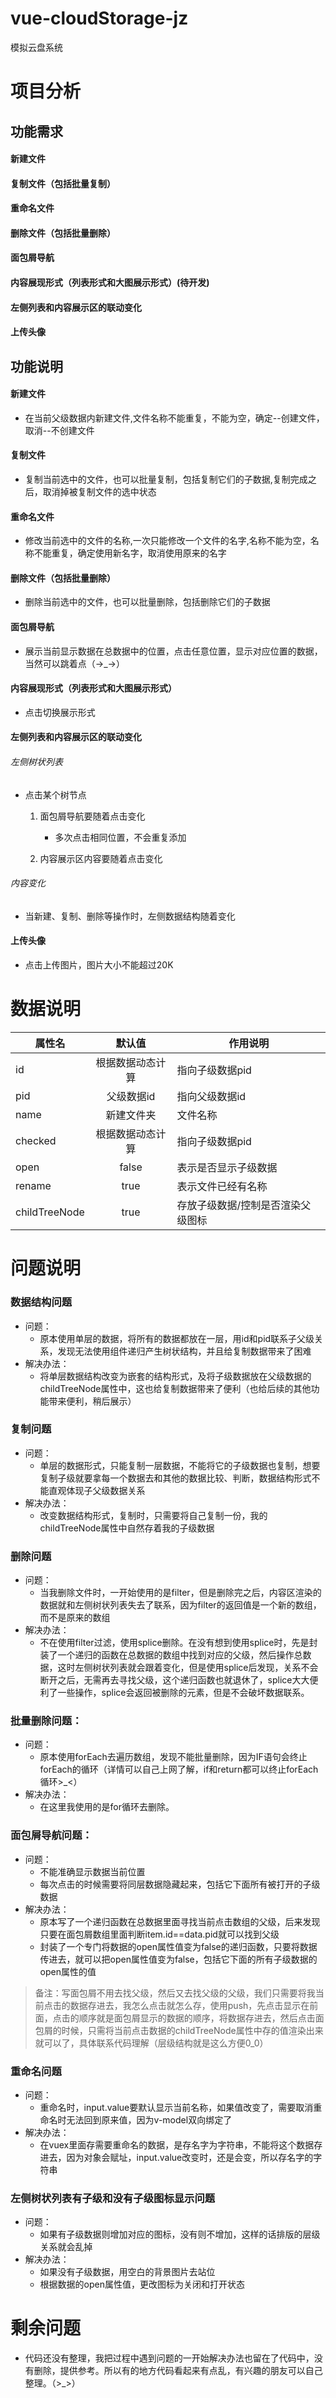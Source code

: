 # vue-cloudStorage-jz
模拟云盘系统

# 项目分析

## 功能需求
#### 新建文件
#### 复制文件（包括批量复制）
#### 重命名文件
#### 删除文件（包括批量删除）
#### 面包屑导航
#### 内容展现形式（列表形式和大图展示形式）(待开发)
#### 左侧列表和内容展示区的联动变化
#### 上传头像


## 功能说明
#### 新建文件
* 在当前父级数据内新建文件,文件名称不能重复，不能为空，确定--创建文件，取消--不创建文件

#### 复制文件
* 复制当前选中的文件，也可以批量复制，包括复制它们的子数据,复制完成之后，取消掉被复制文件的选中状态

#### 重命名文件
* 修改当前选中的文件的名称,一次只能修改一个文件的名字,名称不能为空，名称不能重复，确定使用新名字，取消使用原来的名字

#### 删除文件（包括批量删除）
* 删除当前选中的文件，也可以批量删除，包括删除它们的子数据

#### 面包屑导航
* 展示当前显示数据在总数据中的位置，点击任意位置，显示对应位置的数据，当然可以跳着点（→_→）


#### 内容展现形式（列表形式和大图展示形式）
* 点击切换展示形式

#### 左侧列表和内容展示区的联动变化
###### 左侧树状列表
* 点击某个树节点
	1. 面包屑导航要随着点击变化
		- 多次点击相同位置，不会重复添加

	2. 内容展示区内容要随着点击变化

###### 内容变化
* 当新建、复制、删除等操作时，左侧数据结构随着变化


#### 上传头像
* 点击上传图片，图片大小不能超过20K


# 数据说明

| 属性名        | 默认值           | 作用说明             |
| ------------- |:----------------:| ---------------------|
| id            | 根据数据动态计算 | 指向子级数据pid      |
| pid           | 父级数据id       | 指向父级数据id       |
| name          | 新建文件夹       | 文件名称             |
| checked       | 根据数据动态计算 | 指向子级数据pid      |
| open          | false            | 表示是否显示子级数据 |
| rename        | true             | 表示文件已经有名称   |
| childTreeNode | true             | 存放子级数据/控制是否渲染父级图标|




# 问题说明

### 数据结构问题
- 问题：
	- 原本使用单层的数据，将所有的数据都放在一层，用id和pid联系子父级关系，发现无法使用组件递归产生树状结构，并且给复制数据带来了困难
- 解决办法：
	- 将单层数据结构改变为嵌套的结构形式，及将子级数据放在父级数据的childTreeNode属性中，这也给复制数据带来了便利（也给后续的其他功能带来便利，稍后展示）

### 复制问题
- 问题：
	- 单层的数据形式，只能复制一层数据，不能将它的子级数据也复制，想要复制子级就要拿每一个数据去和其他的数据比较、判断，数据结构形式不能直观体现子父级数据关系
- 解决办法：
	- 改变数据结构形式，复制时，只需要将自己复制一份，我的childTreeNode属性中自然存着我的子级数据

### 删除问题
- 问题：
	- 当我删除文件时，一开始使用的是filter，但是删除完之后，内容区渲染的数据就和左侧树状列表失去了联系，因为filter的返回值是一个新的数组，而不是原来的数组
- 解决办法：
	- 不在使用filter过滤，使用splice删除。在没有想到使用splice时，先是封装了一个递归的函数在总数据的数组中找到对应的父级，然后操作总数据，这时左侧树状列表就会跟着变化，但是使用splice后发现，关系不会断开之后，无需再去寻找父级，这个递归函数也就退休了，splice大大便利了一些操作，splice会返回被删除的元素，但是不会破坏数据联系。

### 批量删除问题：
- 问题：
	- 原本使用forEach去遍历数组，发现不能批量删除，因为IF语句会终止forEach的循环（详情可以自己上网了解，if和return都可以终止forEach循环>_<）
- 解决办法：
	- 在这里我使用的是for循环去删除。


### 面包屑导航问题：
- 问题：
	- 不能准确显示数据当前位置
	- 每次点击的时候需要将同层数据隐藏起来，包括它下面所有被打开的子级数据
- 解决办法：
	- 原本写了一个递归函数在总数据里面寻找当前点击数组的父级，后来发现只要在面包屑数组里面判断item.id==data.pid就可以找到父级
	- 封装了一个专门将数据的open属性值变为false的递归函数，只要将数据传进去，就可以把open属性值变为false，包括它下面的所有子级数据的open属性的值

> 备注：写面包屑不用去找父级，然后又去找父级的父级，我们只需要将我当前点击的数据存进去，我怎么点击就怎么存，使用push，先点击显示在前面，点击的顺序就是面包屑显示的数据的顺序，将数据存进去，然后点击面包屑的时候，只需将当前点击数据的childTreeNode属性中存的值渲染出来就可以了，具体联系代码理解（层级结构就是这么方便0_0）



### 重命名问题
- 问题：
	- 重命名时，input.value要默认显示当前名称，如果值改变了，需要取消重命名时无法回到原来值，因为v-model双向绑定了
- 解决办法：
	- 在vuex里面存需要重命名的数据，是存名字为字符串，不能将这个数据存进去，因为对象会赋址，input.value改变时，还是会变，所以存名字的字符串

### 左侧树状列表有子级和没有子级图标显示问题

- 问题：
	- 如果有子级数据则增加对应的图标，没有则不增加，这样的话排版的层级关系就会乱掉
- 解决办法：
	- 如果没有子级数据，用空白的背景图片去站位
	- 根据数据的open属性值，更改图标为关闭和打开状态



# 剩余问题
* 代码还没有整理，我把过程中遇到问题的一开始解决办法也留在了代码中，没有删除，提供参考。所以有的地方代码看起来有点乱，有兴趣的朋友可以自己整理。（>_>）